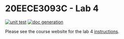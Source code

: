 # 20EECE3093C - Lab 4

[![unit test](https://github.com/rakshanavenkat/lab-4-rakshanavenkat/actions/workflows/ci-pytest.yaml/badge.svg?event=push)](https://github.com/rakshanavenkat/lab-4-rakshanavenkat/actions/workflows/ci-pytest.yaml)
[![doc generation](https://github.com/rakshanavenkat/lab-4-rakshanavenkat/actions/workflows/ci-sphinx.yaml/badge.svg?event=push)](https://github.com/rakshanavenkat/lab-4-rakshanavenkat/actions/workflows/ci-sphinx.yaml)

Please see the course website for the lab 4 [instructions](https://20eece3093c-24ss.github.io/graded_artifacts/lab_assignments/lab_4.html).
